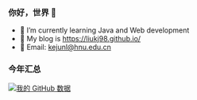 ### 你好，世界 👋

- 🌱 I’m currently learning Java and Web development  
- 🤔 My blog is https://liukj98.github.io/
- :email: Email: kejunl@hnu.edu.cn

### 今年汇总

[![我的 GitHub 数据](https://github-readme-stats.vercel.app/api?username=liukj98)]()
